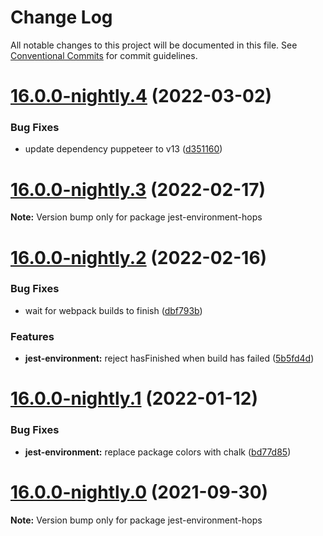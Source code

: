 # Change Log

All notable changes to this project will be documented in this file.
See [Conventional Commits](https://conventionalcommits.org) for commit guidelines.

# [16.0.0-nightly.4](https://github.com/xing/hops/compare/v16.0.0-nightly.3...v16.0.0-nightly.4) (2022-03-02)


### Bug Fixes

* update dependency puppeteer to v13 ([d351160](https://github.com/xing/hops/commit/d3511607d204c09d50a2217d3d731c0688ec62c2))





# [16.0.0-nightly.3](https://github.com/xing/hops/compare/v16.0.0-nightly.2...v16.0.0-nightly.3) (2022-02-17)

**Note:** Version bump only for package jest-environment-hops





# [16.0.0-nightly.2](https://github.com/xing/hops/compare/v16.0.0-nightly.1...v16.0.0-nightly.2) (2022-02-16)


### Bug Fixes

* wait for webpack builds to finish ([dbf793b](https://github.com/xing/hops/commit/dbf793b74ecb88374a1f6b71f5119bb19744682d))


### Features

* **jest-environment:** reject hasFinished when build has failed ([5b5fd4d](https://github.com/xing/hops/commit/5b5fd4d6f84c17ac6fb917f5fe20ad683de79484))





# [16.0.0-nightly.1](https://github.com/xing/hops/compare/v16.0.0-nightly.0...v16.0.0-nightly.1) (2022-01-12)


### Bug Fixes

* **jest-environment:** replace package colors with chalk ([bd77d85](https://github.com/xing/hops/commit/bd77d8572e08ca4f372bed683c90b74aae766eba))





# [16.0.0-nightly.0](https://github.com/xing/hops/compare/v15.0.0...v16.0.0-nightly.0) (2021-09-30)

**Note:** Version bump only for package jest-environment-hops
